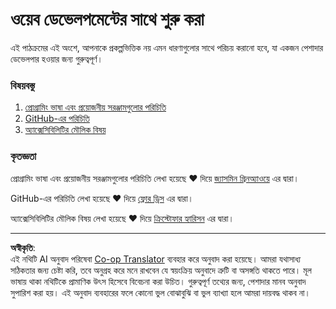 <!--
CO_OP_TRANSLATOR_METADATA:
{
  "original_hash": "770d9f83dddc841c19f210dee5fe0712",
  "translation_date": "2025-10-03T13:26:38+00:00",
  "source_file": "1-getting-started-lessons/README.md",
  "language_code": "bn"
}
-->
# ওয়েব ডেভেলপমেন্টের সাথে শুরু করা

এই পাঠক্রমের এই অংশে, আপনাকে প্রকল্পভিত্তিক নয় এমন ধারণাগুলোর সাথে পরিচয় করানো হবে, যা একজন পেশাদার ডেভেলপার হওয়ার জন্য গুরুত্বপূর্ণ।

### বিষয়বস্তু

1. [প্রোগ্রামিং ভাষা এবং প্রয়োজনীয় সরঞ্জামগুলোর পরিচিতি](1-intro-to-programming-languages/README.md)
2. [GitHub-এর পরিচিতি](2-github-basics/README.md)
3. [অ্যাক্সেসিবিলিটির মৌলিক বিষয়](3-accessibility/README.md)

### কৃতজ্ঞতা

প্রোগ্রামিং ভাষা এবং প্রয়োজনীয় সরঞ্জামগুলোর পরিচিতি লেখা হয়েছে ♥️ দিয়ে [জ্যাসমিন গ্রিনঅ্যাওয়ে](https://twitter.com/paladique) এর দ্বারা।

GitHub-এর পরিচিতি লেখা হয়েছে ♥️ দিয়ে [ফ্লোর ড্রিস](https://twitter.com/floordrees) এর দ্বারা।

অ্যাক্সেসিবিলিটির মৌলিক বিষয় লেখা হয়েছে ♥️ দিয়ে [ক্রিস্টোফার হ্যারিসন](https://twitter.com/geektrainer) এর দ্বারা।

---

**অস্বীকৃতি**:  
এই নথিটি AI অনুবাদ পরিষেবা [Co-op Translator](https://github.com/Azure/co-op-translator) ব্যবহার করে অনুবাদ করা হয়েছে। আমরা যথাসাধ্য সঠিকতার জন্য চেষ্টা করি, তবে অনুগ্রহ করে মনে রাখবেন যে স্বয়ংক্রিয় অনুবাদে ত্রুটি বা অসঙ্গতি থাকতে পারে। মূল ভাষায় থাকা নথিটিকে প্রামাণিক উৎস হিসেবে বিবেচনা করা উচিত। গুরুত্বপূর্ণ তথ্যের জন্য, পেশাদার মানব অনুবাদ সুপারিশ করা হয়। এই অনুবাদ ব্যবহারের ফলে কোনো ভুল বোঝাবুঝি বা ভুল ব্যাখ্যা হলে আমরা দায়বদ্ধ থাকব না।